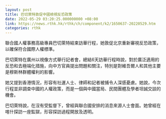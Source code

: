```yaml
---
layout: post
title: 巴切萊特敦促中國檢視反恐政策
date: 2022-05-29 03:20:25.000000000 +08:00
link: https://news.rthk.hk/rthk/ch/component/k2/1650637-20220529.htm
categories: rthk
---
```


聯合國人權事務高級專員巴切萊特結束訪華行程，她敦促北京重新審視反恐政策，以確保符合國際人權標準。

巴切萊特在廣州以視像方式舉行記者會，總結6天訪華行程時說，對於廣泛適用的反恐和去極端化措施，向中方官員提出問題和關注，特別是對維吾爾人和其他主要是穆斯林群體權利的影響。

她又提到香港情況，形容有社運人士、律師和記者被捕令人深感憂慮。她說，今次行程並非調查中國的人權政策，而是一個與中國當局、民間團體及學者坦誠交談的機會。

巴切萊特說，在沒有受監督下，曾經與聯合國安排的消息來源人士會面。她曾經在喀什探訪一座監獄，形容探訪過程開放及透明。
